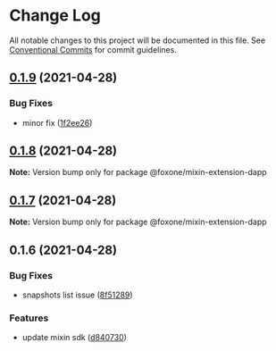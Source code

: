 # Change Log

All notable changes to this project will be documented in this file.
See [Conventional Commits](https://conventionalcommits.org) for commit guidelines.

## [0.1.9](https://github.com/fox-one/mixin-extension/compare/@foxone/mixin-extension-dapp@0.1.8...@foxone/mixin-extension-dapp@0.1.9) (2021-04-28)


### Bug Fixes

* minor fix ([1f2ee26](https://github.com/fox-one/mixin-extension/commit/1f2ee26fac43ee907b8a8d8b2aedbbc781aefad3))





## [0.1.8](https://github.com/fox-one/mixin-extension/compare/@foxone/mixin-extension-dapp@0.1.7...@foxone/mixin-extension-dapp@0.1.8) (2021-04-28)

**Note:** Version bump only for package @foxone/mixin-extension-dapp





## [0.1.7](https://github.com/fox-one/mixin-extension/compare/@foxone/mixin-extension-dapp@0.1.6...@foxone/mixin-extension-dapp@0.1.7) (2021-04-28)

**Note:** Version bump only for package @foxone/mixin-extension-dapp





## 0.1.6 (2021-04-28)


### Bug Fixes

* snapshots list issue ([8f51289](https://github.com/fox-one/mixin-extension/commit/8f51289f06ebf8f22f3fc89c187d87a96aba5bd4))


### Features

* update mixin sdk ([d840730](https://github.com/fox-one/mixin-extension/commit/d84073091b8137a37d2e73c5899060d5e1868e63))

